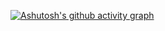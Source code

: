 [![Ashutosh's github activity graph](https://github-readme-activity-graph.vercel.app/graph?username=butERRORfly&custom_title=Contribution%20graph&theme=tokyo-night)](https://github.com/ashutosh00710/github-readme-activity-graph)
